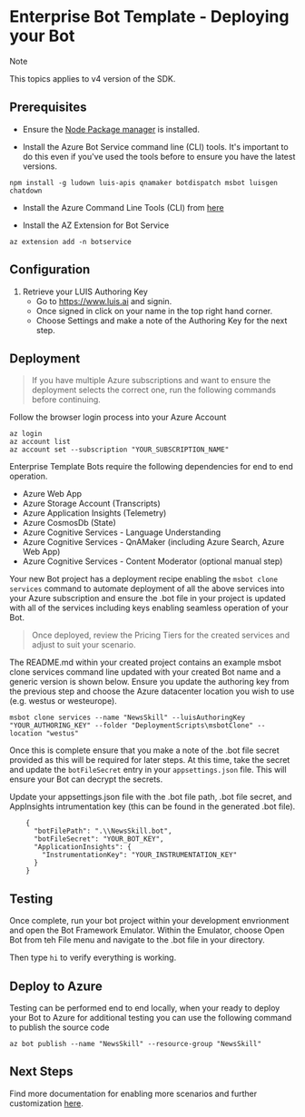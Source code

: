 ﻿
# Enterprise Bot Template - Deploying your Bot

> [!NOTE]
> This topics applies to v4 version of the SDK. 

## Prerequisites

- Ensure the [Node Package manager](https://nodejs.org/en/) is installed.

- Install the Azure Bot Service command line (CLI) tools. It's important to do this even if you've used the tools before to ensure you have the latest versions.

```shell
npm install -g ludown luis-apis qnamaker botdispatch msbot luisgen chatdown
```

- Install the Azure Command Line Tools (CLI) from [here](https://docs.microsoft.com/en-us/cli/azure/install-azure-cli-windows?view=azure-cli-latest)

- Install the AZ Extension for Bot Service
```shell
az extension add -n botservice
```

## Configuration

1. Retrieve your LUIS Authoring Key
   - Go to https://www.luis.ai and signin.
   - Once signed in click on your name in the top right hand corner.
   - Choose Settings and make a note of the Authoring Key for the next step.

## Deployment

>If you have multiple Azure subscriptions and want to ensure the deployment selects the correct one, run the following commands before continuing.

 Follow the browser login process into your Azure Account
```shell
az login
az account list
az account set --subscription "YOUR_SUBSCRIPTION_NAME"
```

Enterprise Template Bots require the following dependencies for end to end operation.
- Azure Web App
- Azure Storage Account (Transcripts)
- Azure Application Insights (Telemetry)
- Azure CosmosDb (State)
- Azure Cognitive Services - Language Understanding
- Azure Cognitive Services - QnAMaker (including Azure Search, Azure Web App)
- Azure Cognitive Services - Content Moderator (optional manual step)

Your new Bot project has a deployment recipe enabling the `msbot clone services` command to automate deployment of all the above services into your Azure subscription and ensure the .bot file in your project is updated with all of the services including keys enabling seamless operation of your Bot.

> Once deployed, review the Pricing Tiers for the created services and adjust to suit your scenario.

The README.md within your created project contains an example msbot clone services command line updated with your created Bot name and a generic version is shown below. Ensure you update the authoring key from the previous step and choose the Azure datacenter location you wish to use (e.g. westus or westeurope).

```shell
msbot clone services --name "NewsSkill" --luisAuthoringKey "YOUR_AUTHORING_KEY" --folder "DeploymentScripts\msbotClone" --location "westus"
```

Once this is complete ensure that you make a note of the .bot file secret provided as this will be required for later steps. At this time, take the secret and update the `botFileSecret` entry in your `appsettings.json` file. This will ensure your Bot can decrypt the secrets.

Update your appsettings.json file with the .bot file path, .bot file secret, and AppInsights intrumentation key (this can be found in the generated .bot file).
    
        {
          "botFilePath": ".\\NewsSkill.bot",
          "botFileSecret": "YOUR_BOT_KEY",
          "ApplicationInsights": {
            "InstrumentationKey": "YOUR_INSTRUMENTATION_KEY"
          }
        }
## Testing

Once complete, run your bot project within your development envrionment and open the Bot Framework Emulator. Within the Emulator, choose Open Bot from teh File menu and navigate to the .bot file in your directory.

Then type ```hi``` to verify everything is working.

## Deploy to Azure

Testing can be performed end to end locally, when your ready to deploy your Bot to Azure for additional testing you can use the following command to publish the source code

```shell
az bot publish --name "NewsSkill" --resource-group "NewsSkill"
```

## Next Steps
Find more documentation for enabling more scenarios and further customization [here](http://aka.ms/ent_docs).